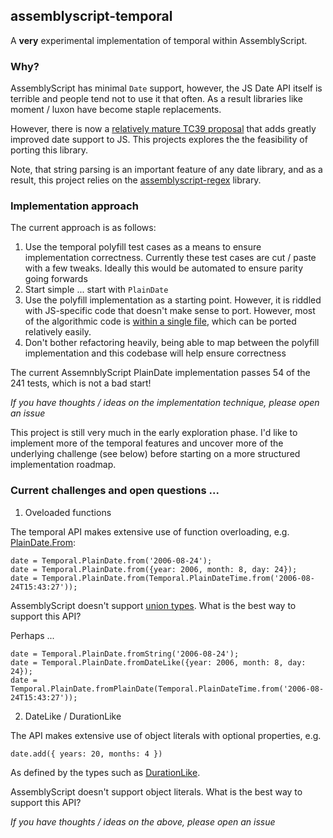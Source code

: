 ## assemblyscript-temporal

A **very** experimental implementation of temporal within AssemblyScript.

### Why?

AssemblyScript has minimal `Date` support, however, the JS Date API itself is terrible and people tend not to use it that often. As a result libraries like moment / luxon have become staple replacements.

However, there is now a [relatively mature TC39 proposal](https://github.com/tc39/proposal-temporal) that adds greatly improved date support to JS. This projects explores the the feasibility of porting this library.

Note, that string parsing is an important feature of any date library, and as a result, this project relies on the [assemblyscript-regex](https://github.com/ColinEberhardt/assemblyscript-regex) library.

### Implementation approach

The current approach is as follows:

1. Use the temporal polyfill test cases as a means to ensure implementation correctness. Currently these test cases are cut / paste with a few tweaks. Ideally this would be automated to ensure parity going forwards
2. Start simple ... start with `PlainDate`
3. Use the polyfill implementation as a starting point. However, it is riddled with JS-specific code that doesn't make sense to port. However, most of the algorithmic code is [within a single file](https://github.com/tc39/proposal-temporal/blob/main/polyfill/lib/ecmascript.mjs), which can be ported relatively easily.
4. Don't bother refactoring heavily, being able to map between the polyfill implementation and this codebase will help ensure correctness


The current AssemnblyScript PlainDate implementation passes 54 of the 241 tests, which is not a bad start!

*If you have thoughts / ideas on the implementation technique, please open an issue*

This project is still very much in the early exploration phase. I'd like to implement more of the temporal features and uncover more of the underlying challenge (see below) before starting on a more structured implementation roadmap.

### Current challenges and open questions ...

1. Oveloaded functions

The temporal API makes extensive use of function overloading, e.g. [PlainDate.From](https://github.com/tc39/proposal-temporal/blob/main/polyfill/index.d.ts#L807):

~~~
date = Temporal.PlainDate.from('2006-08-24'); 
date = Temporal.PlainDate.from({year: 2006, month: 8, day: 24}); 
date = Temporal.PlainDate.from(Temporal.PlainDateTime.from('2006-08-24T15:43:27'));
~~~

AssemblyScript doesn't support [union types](https://www.assemblyscript.org/basics.html#no-union-types). What is the best way to support this API?

Perhaps ...

~~~
date = Temporal.PlainDate.fromString('2006-08-24'); 
date = Temporal.PlainDate.fromDateLike({year: 2006, month: 8, day: 24}); 
date = Temporal.PlainDate.fromPlainDate(Temporal.PlainDateTime.from('2006-08-24T15:43:27'));
~~~

2. DateLike / DurationLike

The API makes extensive use of object literals with optional properties, e.g.

~~~
date.add({ years: 20, months: 4 })
~~~

As defined by the types such as [DurationLike](https://github.com/tc39/proposal-temporal/blob/main/polyfill/index.d.ts#L460).

AssemblyScript doesn't support object literals. What is the best way to support this API?


*If you have thoughts / ideas on the above, please open an issue*

